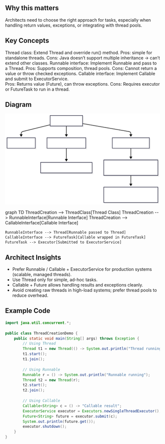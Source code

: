 ## Why this matters

Architects need to choose the right approach for tasks, especially when handling return values, exceptions, or integrating with thread pools.

## Key Concepts

Thread class: Extend Thread and override run() method.
Pros: simple for standalone threads.
Cons: Java doesn’t support multiple inheritance → can’t extend other classes.
Runnable interface: Implement Runnable and pass to a Thread.
Pros: Supports composition, thread pools.
Cons: Cannot return a value or throw checked exceptions.
Callable interface: Implement Callable<V> and submit to ExecutorService.\
Pros: Returns value (Future<V>), can throw exceptions.
Cons: Requires executor or FutureTask to run in a thread.

## Diagram 
![Diagram](images/3.Runnable%20Callable%20and%20Thread.svg)

graph TD
ThreadCreation --> ThreadClass[Thread Class]
ThreadCreation --> RunnableInterface[Runnable Interface]
ThreadCreation --> CallableInterface[Callable Interface]

    RunnableInterface --> Thread[Runnable passed to Thread]
    CallableInterface --> FutureTask[Callable wrapped in FutureTask]
    FutureTask --> Executor[Submitted to ExecutorService]

## Architect Insights

- Prefer Runnable / Callable + ExecutorService for production systems (scalable, managed threads).
- Use Thread only for simple, ad-hoc tasks.
- Callable + Future allows handling results and exceptions cleanly.
- Avoid creating raw threads in high-load systems; prefer thread pools to reduce overhead.

## Example Code

```java
import java.util.concurrent.*;

public class ThreadCreationDemo {
    public static void main(String[] args) throws Exception {
        // Using Thread
        Thread t1 = new Thread(() -> System.out.println("Thread running"));
        t1.start();
        t1.join();

        // Using Runnable
        Runnable r = () -> System.out.println("Runnable running");
        Thread t2 = new Thread(r);
        t2.start();
        t2.join();

        // Using Callable
        Callable<String> c = () -> "Callable result";
        ExecutorService executor = Executors.newSingleThreadExecutor();
        Future<String> future = executor.submit(c);
        System.out.println(future.get());
        executor.shutdown();
    }
}

```